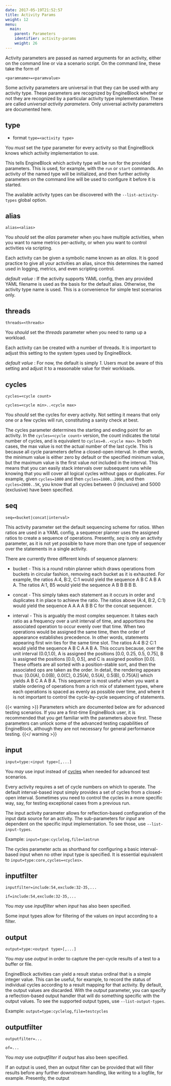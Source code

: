 ```yaml
---
date: 2017-05-19T21:52:57
title: Activity Params
weight: 12
menu:
  main:
    parent: Parameters
    identifier: activity-params
    weight: 26
---
```


Activity parameters are passed as named arguments for an activity, either on the
command line or via a scenario script. On the command line, these take the form
of

    <paramname>=<paramvalue>

Some activity parameters are universal in that they can be used with any
activity type. These parameters are recognized by EngineBlock whether or not
they are recognized by a particular activity type implementation. These are
called _universal activity parameters_. Only universal activity parameters are
documented here.

## type

- format `type=<activity type>`

You *must* set the _type_ parameter for every activity so that EngineBlock
knows which activity implementation to use.

This tells EngineBlock which activity type will be run for the provided
parameters. This is used, for example, with the `run` or `start` commands. An
activity of the named type will be initialized, and then further activity
parameters on the command line will be used to configure it before it is
started.

The available activity types can be discovered with the `--list-activity-types`
global option.
        
## alias

`alias=<alias>`

You *should* set the _alias_ parameter when you have multiple activities,
when you want to name metrics per-activity, or when you want to control
activities via scripting.

Each activity can be given a symbolic name known as an _alias_. It is good
practice to give all your activities an alias, since this determines the named
used in logging, metrics, and even scripting control.

_default value_ : If the activity supports YAML config, then any provided YAML
filename is used as the basis for the default alias. Otherwise, the activity
type name is used. This is a convenience for simple test scenarios only.

## threads

`threads=<threads>`

You *should* set the _threads_ parameter when you need to ramp up a workload.

Each activity can be created with a number of threads. It is important to adjust
this setting to the system types used by EngineBlock.

_default value_ : For now, the default is simply *1*. Users must be aware of
 this setting and adjust it to a reasonable value for their workloads. 

## cycles

`cycles=<cycle count>`

`cycles=<cycle min>..<cycle max>`

You *should* set the cycles for every activity. Not setting it means that only
one or a few cycles will run, constituting a sanity check at best.

The cycles parameter determines the starting and ending point for an activity.
In the `cycles=<cycle count>` version, the count indicates the total number of
cycles, and is equivalent to `cycles=0..<cycle max>`. In both cases, the max
value is not the actual number of the last cycle. This is because all cycle
parameters define a closed-open interval. In other words, the minimum value is
either zero by default or the specified minimum value, but the maximum value is
the first value *not* included in the interval. This means that you can easily
stack intervals over subsequent runs while knowing that you will cover all
logical cycles without gaps or duplicates. For example, given `cycles=1000` and
then `cycles=1000..2000`, and then `cycles=2000..5K`, you know that all cycles
between 0 (inclusive) and 5000 (exclusive) have been specified.

## seq

`seq=<bucket|concat|interval>`

This activity parameter set the default sequencing scheme for ratios. When
ratios are used in a YAML config, a sequencer planner uses the assigned ratios
to create a sequence of operations. Presently, *seq* is only an activity
parameter, as it is not yet possible to have more than one type of sequencer
over the statements in a single activity.

There are currently three different kinds of sequence planners:

 - bucket - This is a round robin planner which draws operations from buckets in
 circular fashion, removing each bucket as it is exhausted. For example, the
 ratios A:4, B:2, C:1 would yield the sequence A B C A B A A. The ratios A:1, B5
 would yield the sequence A B B B B B.
 
 - concat - This simply takes each statement as it occurs in order and duplicates
 it in place to achieve the ratio. The ratios above (A:4, B:2, C:1) would yield
 the sequence A A A A B B C for the concat sequencer.
 
 - interval - This is arguably the most complex sequencer. It takes each ratio
 as a frequency over a unit interval of time, and apportions the associated
 operation to occur evenly over that time. When two operations would be assigned
 the same time, then the order of appearance establishes precedence. In other
 words, statements appearing first win ties for the same time slot. The ratios
 A:4 B:2 C:1 would yield the sequence A B C A A B A. This occurs because, over
 the unit interval (0.0,1.0), A is assigned the positions [0.0, 0.25, 0.5,
 0.75], B is assigned the positions [0.0, 0.5], and C is assigned position
 [0.0]. These offsets are all sorted with a position-stable sort, and then the
 associated ops are taken as the order. In detail, the rendering appears thus:
 [0.0(A), 0.0(B), 0.0(C), 0.25(A), 0.5(A), 0.5(B), 0.75(A)] which yields A B C A
 A B A. This sequencer is most useful when you want a stable ordering of
 operations from a rich mix of statement types, where each operations is spaced
 as evenly as possible over time, and where it is not important to control the
 cycle-by-cycle sequencing of statements.

{{< warning >}}
Parameters which are documented below are for advanced testing scenarios.
If you are a first-time EngineBlock user, it is recommended that you
get familiar with the parameters above first. These parameters can unlock
some of the advanced testing capabilities of EngineBlock, although they are
not necessary for general performance testing.
{{</ warning >}}

## input

`input=type:<input type>[,...]`

You *may* use input instead of [cycles](#cycles) when needed for advanced test
scenarios.

Every activity requires a set of cycle numbers on which to operate. The default
interval-based input simply provides a set of cycles from a closed-open interval.
Sometimes you need to control the cycles in a more specific way, say, for testing
exceptional cases from a previous run.

The input activity parameter allows for reflection-based configuration of the
input data source for an activity. The sub-parameters for _input_ are dependent
on the specific input implementation. To see those, use `--list-input-types`.

Example: `input=type:cyclelog,file=lastrun`

The cycles parameter acts as shorthand for configuring a basic interval-based
input when no other input type is specified. It is essential equivalent to
`input=type:core,cycles=<cycles>`.


## inputfilter

`inputfilter=include:54,exclude:32-35,...`

`if=include:54,exclude:32-35,...`

You *may* use _inputfilter_ when _input_ has also been specified.

Some input types allow for filtering of the values on input according to a filter.

## output

`output=type:<output type>[,...]`

You *may* use _output_ in order to capture the per-cycle results of a test to
a buffer or file.

EngineBlock activities can yield a result status ordinal that is a simple integer
value. This can be useful, for example, to record the status of individual cycles
according to a result mapping for that activity. By default, the output values
are discarded. With the _output_ parameter, you can specify a reflection-based
output handler that will do something specific with the output values. To see
the supported output types, use `--list-output-types`.

Example: `output=type:cyclelog,file=testcycles`

## outputfilter

`outputfilter=...`

`of=...`

You *may* use _outputfilter_ if _output_ has also been specified.

If an output is used, then an output filter can be provided that will filter
results before any further downstream handling, like writing to a logfile, for example.
Presently, the output







